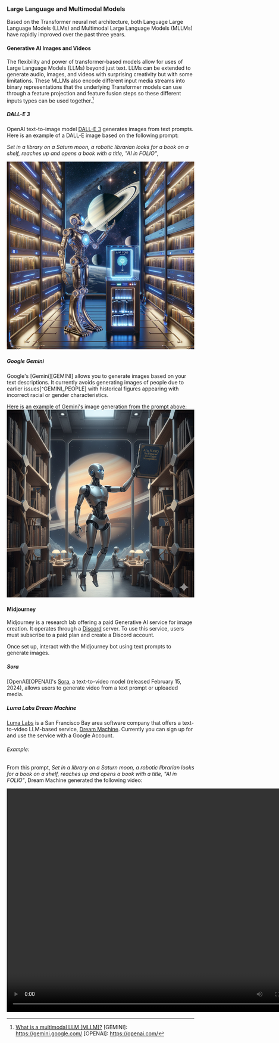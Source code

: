 ### Large Language and Multimodal Models

Based on the Transformer neural net architecture, both Language Large Language Models (LLMs) and
Multimodal Large Language Models (MLLMs) have rapidly improved over the past three years. 

#### Generative AI Images and Videos
The flexibility and power of transformer-based models allow for uses of 
Large Language Models (LLMs) beyond just text. LLMs can be extended to generate audio,
images, and videos with surprising creativity but with some limitations. These MLLMs
also encode different input media streams into binary representations that the underlying
Transformer models can use through a feature projection and feature fusion steps so these
different inputs types can be used together.[^WHAT_MLLM]  

##### DALL-E 3
OpenAI text-to-image model [DALL-E 3](https://openai.com/index/dall-e-3/) generates images 
from text prompts. Here is an example of a DALL-E image based on the following prompt:

 *Set in a library on a Saturn moon, a robotic librarian looks for a book on a shelf, 
reaches up and opens a book with a title, "AI in FOLIO"*,

![DALL-E Robot in Saturn Moon Library](imgs/dalle-robot-librarian.png)


##### Google Gemini
Google's [Gemini][GEMINI] allows you to generate images based on your text descriptions. 
It currently avoids generating images of people due to earlier issues[^GEMINI_PEOPLE] with historical 
figures appearing with incorrect racial or gender characteristics.

Here is an example of Gemini's image generation from the prompt above:
![Gemeni Robot in a Moon Library](imgs/gemini-robot-in-a-moon-library.png)

#### Midjourney
Midjourney is a research lab offering a paid Generative AI service for image creation.
It operates through a [Discord](https://discord.com/) server. To use this service, users 
must subscribe to a paid plan and create a Discord account.

Once set up, interact with the Midjourney bot using text prompts to generate images.


##### Sora
[OpenAI][OPENAI]'s [Sora](https://openai.com/sora/), a 
text-to-video model (released February 15, 2024), allows users to generate video from 
a text prompt or uploaded media.
 
##### Luma Labs Dream Machine
[Luma Labs](https://lumalabs.ai/) is a San Francisco Bay area software company that offers 
a text-to-video LLM-based service, [Dream Machine](https://lumalabs.ai/dream-machine). 
Currently you can sign up for and use the service with a Google Account.

###### Example:
From this prompt, *Set in a library on a Saturn moon, a robotic librarian looks for a book on a shelf, 
reaches up and opens a book with a title, "AI in FOLIO"*, Dream Machine generated the following video:

<video width="800" height="600" controls>
 <source src="vids/dream-machine-video.mp4" type="video/mp4">
 Your browser does not support the video tag
</video>

[^WHAT_MLLM]: [What is a multimodal LLM (MLLM)?](https://www.ibm.com/think/topics/multimodal-llm)
[GEMINI]: https://gemini.google.com/
[OPENAI]: https://openai.com/
